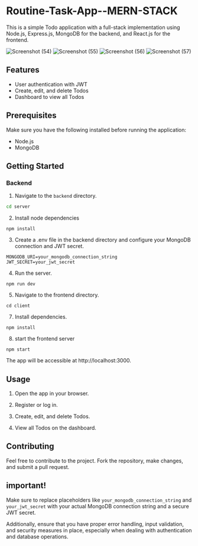 # Routine-Task-App--MERN-STACK

This is a simple Todo application with a full-stack implementation using Node.js, Express.js, MongoDB for the backend, and React.js for the frontend.

![Screenshot (54)](https://github.com/sonu7524/Routine-Task-App--MERN-STACK/assets/100096513/fac3e70d-5611-4d41-9aaf-55a37d553d7b)
![Screenshot (55)](https://github.com/sonu7524/Routine-Task-App--MERN-STACK/assets/100096513/9bd092ac-efe7-43fd-bf76-d042aa99929c)
![Screenshot (56)](https://github.com/sonu7524/Routine-Task-App--MERN-STACK/assets/100096513/f05fa934-8477-4980-95e7-4ea663bca8a0)
![Screenshot (57)](https://github.com/sonu7524/Routine-Task-App--MERN-STACK/assets/100096513/4e51a071-523a-41da-bc71-75ba377e5ec5)


## Features

- User authentication with JWT
- Create, edit, and delete Todos
- Dashboard to view all Todos

## Prerequisites

Make sure you have the following installed before running the application:

- Node.js
- MongoDB

## Getting Started

### Backend

1. Navigate to the `backend` directory.

```bash
cd server
```

2. Install node dependencies
```
npm install
```
3. Create a .env file in the backend directory and configure your MongoDB connection and JWT secret.
```
MONGODB_URI=your_mongodb_connection_string
JWT_SECRET=your_jwt_secret
```
4. Run the server.
```
npm run dev
```
5. Navigate to the frontend directory.
```
cd client
```
7. Install dependencies.
```
npm install
```
8. start the frontend server
```
npm start
```

The app will be accessible at http://localhost:3000.

## Usage
1. Open the app in your browser.

2. Register or log in.

3. Create, edit, and delete Todos.

4. View all Todos on the dashboard.

## Contributing
Feel free to contribute to the project. Fork the repository, make changes, and submit a pull request.

## important!
Make sure to replace placeholders like `your_mongodb_connection_string` and `your_jwt_secret` with your actual MongoDB connection string and a secure JWT secret.

Additionally, ensure that you have proper error handling, input validation, and security measures in place, especially when dealing with authentication and database operations.

